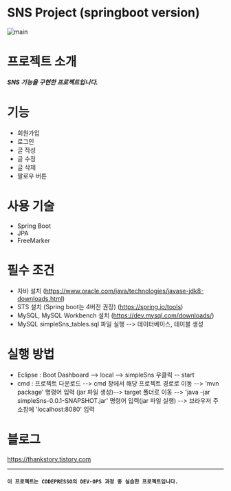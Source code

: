 # SNS Project (springboot version)
![main](https://user-images.githubusercontent.com/46583498/75926388-d25ec200-5ead-11ea-9f61-dbf89728f47a.png)

# 프로젝트 소개
  ***SNS 기능을 구현한 프로젝트입니다.***
  
# 기능
  - 회원가입 
  - 로그인
  - 글 작성
  - 글 수정
  - 글 삭제
  - 팔로우 버튼

# 사용 기술
  -  Spring Boot
  -  JPA
  -  FreeMarker
  
# 필수 조건 
 - 자바 설치 (https://www.oracle.com/java/technologies/javase-jdk8-downloads.html)
 - STS 설치 (Spring boot는 4버전 권장) (https://spring.io/tools)
 - MySQL, MySQL Workbench 설치 (https://dev.mysql.com/downloads/)
 - MySQL simpleSns_tables.sql 파일 실행 --> 데이터베이스, 테이블 생성
 
# 실행 방법
 - Eclipse : Boot Dashboard --> local --> simpleSns 우클릭 -- start
 - cmd : 프로젝트 다운로드 --> cmd 창에서 해당 프로젝트 경로로 이동 --> 'mvn package' 명령어 입력 (jar 파일 생성)--> target 폴더로 이동 -->     'java -jar simpleSns-0.0.1-SNAPSHOT.jar' 명령어 입력(jar 파일 실행) --> 브라우저 주소창에 'localhost:8080' 입력

# 블로그
 https://thankstory.tistory.com
 
---

#### ````이 프로젝트는 CODEPRESSO의 DEV-OPS 과정 중 실습한 프로젝트입니다.````
